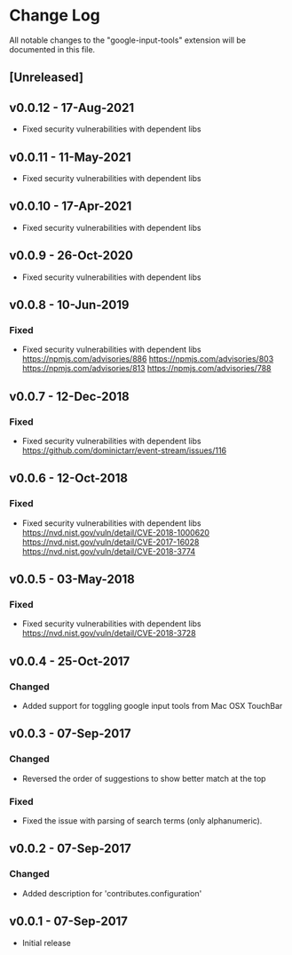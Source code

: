 # Change Log

All notable changes to the "google-input-tools" extension will be documented in this file.

## [Unreleased]

## v0.0.12 - 17-Aug-2021

- Fixed security vulnerabilities with dependent libs

## v0.0.11 - 11-May-2021

- Fixed security vulnerabilities with dependent libs

## v0.0.10 - 17-Apr-2021

- Fixed security vulnerabilities with dependent libs

## v0.0.9 - 26-Oct-2020

- Fixed security vulnerabilities with dependent libs

## v0.0.8 - 10-Jun-2019

### Fixed

- Fixed security vulnerabilities with dependent libs https://npmjs.com/advisories/886 https://npmjs.com/advisories/803 https://npmjs.com/advisories/813 https://npmjs.com/advisories/788

## v0.0.7 - 12-Dec-2018

### Fixed

- Fixed security vulnerabilities with dependent libs https://github.com/dominictarr/event-stream/issues/116

## v0.0.6 - 12-Oct-2018

### Fixed

- Fixed security vulnerabilities with dependent libs https://nvd.nist.gov/vuln/detail/CVE-2018-1000620 https://nvd.nist.gov/vuln/detail/CVE-2017-16028 https://nvd.nist.gov/vuln/detail/CVE-2018-3774

## v0.0.5 - 03-May-2018

### Fixed

- Fixed security vulnerabilities with dependent libs https://nvd.nist.gov/vuln/detail/CVE-2018-3728

## v0.0.4 - 25-Oct-2017

### Changed

- Added support for toggling google input tools from Mac OSX TouchBar

## v0.0.3 - 07-Sep-2017

### Changed

- Reversed the order of suggestions to show better match at the top

### Fixed

- Fixed the issue with parsing of search terms (only alphanumeric).

## v0.0.2 - 07-Sep-2017

### Changed

- Added description for 'contributes.configuration'

## v0.0.1 - 07-Sep-2017

- Initial release
